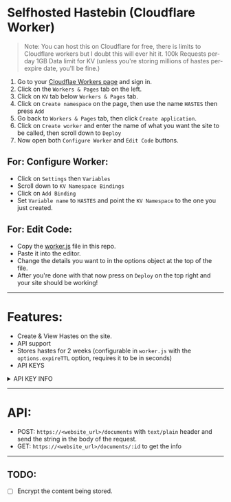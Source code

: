 # Selfhosted Hastebin (Cloudflare Worker)

> Note: You can host this on Cloudflare for free, there is limits to Cloudflare workers but I doubt this will ever hit it. 
> 100k Requests per-day 
> 1GB Data limit for KV (unless you're storing millions of hastes per-expire date, you'll be fine.)

1) Go to your [Cloudflae Workers page](https://dash.cloudflare.com) and sign in. 
2) Click on the `Workers & Pages` tab on the left. 
3) Click on `KV` tab below `Workers & Pages` tab.
4) Click on `Create namespace` on the page, then use the name `HASTES` then press `Add`
5) Go back to `Workers & Pages` tab, then click `Create application`. 
6) Click on `Create worker` and enter the name of what you want the site to be called, then scroll down to `Deploy`
7) Now open both `Configure Worker` and `Edit Code` buttons. 

## For: Configure Worker: 
- Click on `Settings` then `Variables`
- Scroll down to `KV Namespace Bindings`
- Click on `Add Binding`
- Set `Variable name` to `HASTES` and point the `KV Namespace` to the one you just created. 

## For: Edit Code: 
- Copy the [worker.js](https://github.com/elara-bots/hastebin/blob/main/worker.js) file in this repo. 
- Paste it into the editor.
- Change the details you want to in the options object at the top of the file. 
- After you're done with that now press on `Deploy` on the top right and your site should be working! 

------

# Features: 
- Create & View Hastes on the site.
- API support
- Stores hastes for 2 weeks (configurable in `worker.js` with the `options.expireTTL` option, requires it to be in seconds)
- API KEYS
<details>
  <summary>API KEY INFO</summary>
  1) Go to the application's settings tab<br>
  2) Go to `Variables` then go to `Environment Variables`<br>
  3) Create a `Variable` with the name `HASTE_KEYS` with the `value` being any keys you want to be able to create hastes (through the API and Website)<br><br>

  To add more than one key just split the keys by `, `<br>
  - Example: `key1, key2, key3`
</details>

-------

# API: 
- POST: `https://<website_url>/documents` with `text/plain` header and send the string in the body of the request.
- GET: `https://<website_url>/documents/:id` to get the info 

------

## TODO: 
- [ ] Encrypt the content being stored. 
